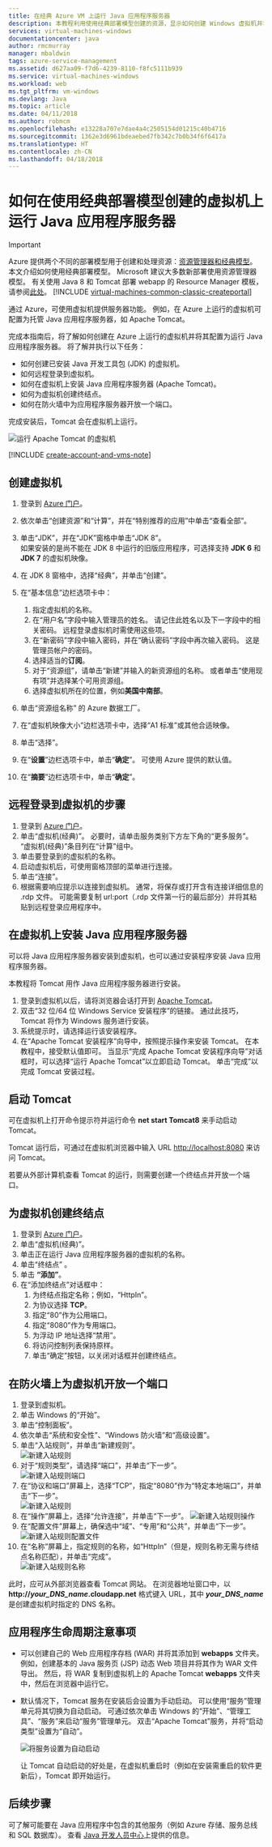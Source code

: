 ```yaml
---
title: 在经典 Azure VM 上运行 Java 应用程序服务器
description: 本教程利用使用经典部署模型创建的资源，显示如何创建 Windows 虚拟机并将其配置为运行 Apache Tomcat 应用程序服务器。
services: virtual-machines-windows
documentationcenter: java
author: rmcmurray
manager: mbaldwin
tags: azure-service-management
ms.assetid: d627aa09-f7d6-4239-8110-f8fc5111b939
ms.service: virtual-machines-windows
ms.workload: web
ms.tgt_pltfrm: vm-windows
ms.devlang: Java
ms.topic: article
ms.date: 04/11/2018
ms.author: robmcm
ms.openlocfilehash: e13228a707e7dae4a4c2505154d01215c40b4716
ms.sourcegitcommit: 1362e3d6961bdeaebed7fb342c7b0b34f6f6417a
ms.translationtype: HT
ms.contentlocale: zh-CN
ms.lasthandoff: 04/18/2018
---
```

# <a name="how-to-run-a-java-application-server-on-a-virtual-machine-created-with-the-classic-deployment-model"></a>如何在使用经典部署模型创建的虚拟机上运行 Java 应用程序服务器
> [!IMPORTANT]
> Azure 提供两个不同的部署模型用于创建和处理资源：[资源管理器和经典模型](../../../resource-manager-deployment-model.md)。 本文介绍如何使用经典部署模型。 Microsoft 建议大多数新部署使用资源管理器模型。 有关使用 Java 8 和 Tomcat 部署 webapp 的 Resource Manager 模板，请参阅[此处](https://azure.microsoft.com/documentation/templates/201-web-app-java-tomcat/)。
> [!INCLUDE [virtual-machines-common-classic-createportal](../../../../includes/virtual-machines-classic-portal.md)]

通过 Azure，可使用虚拟机提供服务器功能。 例如，在 Azure 上运行的虚拟机可配置为托管 Java 应用程序服务器，如 Apache Tomcat。

完成本指南后，将了解如何创建在 Azure 上运行的虚拟机并将其配置为运行 Java 应用程序服务器。 将了解并执行以下任务：

* 如何创建已安装 Java 开发工具包 (JDK) 的虚拟机。
* 如何远程登录到虚拟机。
* 如何在虚拟机上安装 Java 应用程序服务器 (Apache Tomcat)。
* 如何为虚拟机创建终结点。
* 如何在防火墙中为应用程序服务器开放一个端口。

完成安装后，Tomcat 会在虚拟机上运行。

![运行 Apache Tomcat 的虚拟机][virtual_machine_tomcat]

[!INCLUDE [create-account-and-vms-note](../../../../includes/create-account-and-vms-note.md)]

## <a name="to-create-a-virtual-machine"></a>创建虚拟机
1. 登录到 [Azure 门户](https://portal.azure.com)。  
2. 依次单击“创建资源”和“计算”，并在“特别推荐的应用”中单击“查看全部”。
3. 单击“JDK”，并在“JDK”窗格中单击“JDK 8”。  
   如果安装的是尚不能在 JDK 8 中运行的旧版应用程序，可选择支持 **JDK 6** 和 **JDK 7** 的虚拟机映像。
4. 在 JDK 8 窗格中，选择“经典”，并单击“创建”。
5. 在“基本信息”边栏选项卡中：
   1. 指定虚拟机的名称。
   2. 在“用户名”字段中输入管理员的姓名。 请记住此姓名以及下一字段中的相关密码。 远程登录虚拟机时需使用这些项。
   3. 在“新密码”字段中输入密码，并在“确认密码”字段中再次输入密码。 这是管理员帐户的密码。
   4. 选择适当的**订阅**。
   5. 对于“资源组”，请单击“新建”并输入的新资源组的名称。 或者单击“使用现有项”并选择某个可用资源组。
   6. 选择虚拟机所在的位置，例如**美国中南部**。
6. 单击“资源组名称” 的 Azure 数据工厂。
7. 在“虚拟机映像大小”边栏选项卡中，选择“A1 标准”或其他合适映像。
8. 单击“选择”。

9. 在“**设置**”边栏选项卡中，单击“**确定**”。 可使用 Azure 提供的默认值。  
10. 在“**摘要**”边栏选项卡中，单击“**确定**”。

## <a name="to-remotely-sign-in-to-your-virtual-machine"></a>远程登录到虚拟机的步骤
1. 登录到 [Azure 门户](https://portal.azure.com)。
2. 单击“虚拟机(经典)”。 必要时，请单击服务类别下方左下角的“更多服务”。 “虚拟机(经典)”条目列在“计算”组中。
3. 单击要登录到的虚拟机的名称。
4. 启动虚拟机后，可使用窗格顶部的菜单进行连接。
5. 单击“连接”。
6. 根据需要响应提示以连接到虚拟机。 通常，将保存或打开含有连接详细信息的 .rdp 文件。 可能需要复制 url:port（.rdp 文件第一行的最后部分）并将其粘贴到远程登录应用程序中。

## <a name="to-install-a-java-application-server-on-your-virtual-machine"></a>在虚拟机上安装 Java 应用程序服务器
可以将 Java 应用程序服务器安装到虚拟机，也可以通过安装程序安装 Java 应用程序服务器。

本教程将 Tomcat 用作 Java 应用程序服务器进行安装。

1. 登录到虚拟机以后，请将浏览器会话打开到 [Apache Tomcat](http://tomcat.apache.org/download-80.cgi)。
2. 双击“32 位/64 位 Windows Service 安装程序”的链接。 通过此技巧，Tomcat 将作为 Windows 服务进行安装。
3. 系统提示时，请选择运行该安装程序。
4. 在“Apache Tomcat 安装程序”向导中，按照提示操作来安装 Tomcat。 在本教程中，接受默认值即可。 当显示“完成 Apache Tomcat 安装程序向导”对话框时，可以选择“运行 Apache Tomcat”以立即启动 Tomcat。 单击“完成”以完成 Tomcat 安装过程。

## <a name="to-start-tomcat"></a>启动 Tomcat

可在虚拟机上打开命令提示符并运行命令 **net&nbsp;start&nbsp;Tomcat8** 来手动启动 Tomcat。

Tomcat 运行后，可通过在虚拟机浏览器中输入 URL <http://localhost:8080> 来访问 Tomcat。

若要从外部计算机查看 Tomcat 的运行，则需要创建一个终结点并开放一个端口。

## <a name="to-create-an-endpoint-for-your-virtual-machine"></a>为虚拟机创建终结点
1. 登录到 [Azure 门户](https://portal.azure.com)。
2. 单击“虚拟机(经典)”。
3. 单击正在运行 Java 应用程序服务器的虚拟机的名称。
4. 单击“终结点” 。
5. 单击 **“添加”**。
6. 在“添加终结点”对话框中：
   1. 为终结点指定名称；例如，“HttpIn”。
   2. 为协议选择 **TCP**。
   3. 指定“80”作为公用端口。
   4. 指定“8080”作为专用端口。
   5. 为浮动 IP 地址选择“禁用”。
   6. 将访问控制列表保持原样。
   7. 单击“确定”按钮，以关闭对话框并创建终结点。

## <a name="to-open-a-port-in-the-firewall-for-your-virtual-machine"></a>在防火墙上为虚拟机开放一个端口
1. 登录到虚拟机。
2. 单击 Windows 的“开始”。
3. 单击“控制面板”。
4. 依次单击“系统和安全性”、“Windows 防火墙”和“高级设置”。
5. 单击“入站规则”，并单击“新建规则”。  
   ![新建入站规则][NewIBRule]
6. 对于“规则类型”，请选择“端口”，并单击“下一步”。  
   ![新建入站规则端口][NewRulePort]
7. 在“协议和端口”屏幕上，选择“TCP”，指定“8080”作为“特定本地端口”，并单击“下一步”。  
  ![新建入站规则][NewRuleProtocol]
8. 在“操作”屏幕上，选择“允许连接”，并单击“下一步”。
   ![新建入站规则操作][NewRuleAction]
9. 在“配置文件”屏幕上，确保选中“域”、“专用”和“公共”，并单击“下一步”。
   ![新建入站规则配置文件][NewRuleProfile]
10. 在“名称”屏幕上，指定规则的名称，如“HttpIn”（但是，规则名称无需与终结点名称匹配），并单击“完成”。  
    ![新建入站规则名称][NewRuleName]

此时，应可从外部浏览器查看 Tomcat 网站。 在浏览器地址窗口中，以 **http://*your\_DNS\_name*.cloudapp.net** 格式键入 URL，其中 ***your\_DNS\_name*** 是创建虚拟机时指定的 DNS 名称。

## <a name="application-lifecycle-considerations"></a>应用程序生命周期注意事项
* 可以创建自己的 Web 应用程序存档 (WAR) 并将其添加到 **webapps** 文件夹。 例如，创建基本的 Java 服务页 (JSP) 动态 Web 项目并将其作为 WAR 文件导出。 然后，将 WAR 复制到虚拟机上的 Apache Tomcat **webapps** 文件夹中，然后在浏览器中运行它。
* 默认情况下，Tomcat 服务在安装后会设置为手动启动。 可以使用“服务”管理单元将其切换为自动启动。 可通过依次单击 Windows 的“开始”、“管理工具”、“服务”来启动“服务”管理单元。 双击“Apache Tomcat”服务，并将“启动类型”设置为“自动”。

    ![将服务设置为自动启动][service_automatic_startup]

    让 Tomcat 自动启动的好处是，在虚拟机重启时（例如在安装需重启的软件更新后），Tomcat 即开始运行。

## <a name="next-steps"></a>后续步骤
可了解可能要在 Java 应用程序中包含的其他服务（例如 Azure 存储、服务总线和 SQL 数据库）。 查看 [Java 开发人员中心](https://azure.microsoft.com/develop/java/)上提供的信息。

[virtual_machine_tomcat]:media/java-run-tomcat-app-server/WA_VirtualMachineRunningApacheTomcat.png

[service_automatic_startup]:media/java-run-tomcat-app-server/WA_TomcatServiceAutomaticStart.png









[NewIBRule]:media/java-run-tomcat-app-server/NewInboundRule.png
[NewRulePort]:media/java-run-tomcat-app-server/NewRulePort.png
[NewRuleProtocol]:media/java-run-tomcat-app-server/NewRuleProtocol.png
[NewRuleAction]:media/java-run-tomcat-app-server/NewRuleAction.png
[NewRuleName]:media/java-run-tomcat-app-server/NewRuleName.png
[NewRuleProfile]:media/java-run-tomcat-app-server/NewRuleProfile.png


<!-- Deleted from the "To create an ednpoint for your virtual mache" 3/17/2017,
     to use the new portal.
6. In the **Add endpoint** dialog box, ensure **Add standalone endpoint** is selected, and then click **Next**.
7. In the **New endpoint details** dialog box:
-->

